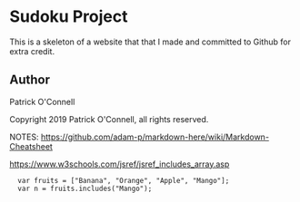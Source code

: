 # Sudoku Project

This is a skeleton of a website that that I made and committed to Github for 
extra credit. 

## Author

Patrick O'Connell


Copyright 2019 Patrick O'Connell, all rights reserved.



NOTES:
https://github.com/adam-p/markdown-here/wiki/Markdown-Cheatsheet


https://www.w3schools.com/jsref/jsref_includes_array.asp
```
  var fruits = ["Banana", "Orange", "Apple", "Mango"];
  var n = fruits.includes("Mango");
```